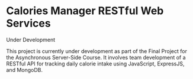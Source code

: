 # Calories Manager RESTful Web Services

Under Development

This project is currently under development as part of the Final Project for the Asynchronous Server-Side Course. It involves team development of a RESTful API for tracking daily calorie intake using JavaScript, ExpressJS, and MongoDB.
